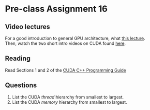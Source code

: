 # Pre-class Assignment 16

## Video lectures 

For a good introduction to general GPU architecture, what [this lecture](https://www.youtube.com/watch?v=KeL50ai5P3k&list=PLcbxjEfgjpO9OeDu--H9_XqyxPj3MkjdN&index=22). Then, watch the two short intro videos on CUDA found [here](https://developer.nvidia.com/how-to-cuda-c-cpp).

## Reading

Read Sections 1 and 2 of the [CUDA C++ Programming Guide](https://docs.nvidia.com/cuda/cuda-c-programming-guide/index.html)

## Questions

1. List the CUDA _thread_ hierarchy from smallest to largest.
2. List the CUDA _memory_ hierarchy from smallest to largest.

<!-- Then, depending on your language of choice, read the following:

### C/C++

- <https://devblogs.nvidia.com/easy-introduction-cuda-c-and-c/>
- <https://devblogs.nvidia.com/using-shared-memory-cuda-cc/>
- <https://devblogs.nvidia.com/efficient-matrix-transpose-cuda-cc/>

### Fortran

- <https://devblogs.nvidia.com/easy-introduction-cuda-fortran/>
- <https://devblogs.nvidia.com/using-shared-memory-cuda-fortran/>
- <https://devblogs.nvidia.com/efficient-matrix-transpose-cuda-fortran/>

## Review

1. In the `#questions` channel of the course Slack, post at least one question about the reading or video lecture. If someone has already posted your question, you may instead "upvote" that question by reacting to it with a "thumbs up" or other appropriate reaction emoji. 


## What to turn-in

_Nothing._ -->
